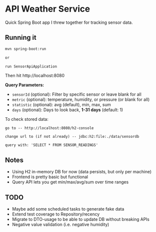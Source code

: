 # API Weather Service

Quick Spring Boot app I threw together for tracking sensor data.

## Running it
```bash
mvn spring-boot:run

or 

run SensorApiApplication
```

Then hit http://localhost:8080

**Query Parameters:**
- `sensorId` (optional): Filter by specific sensor or leave blank for all
- `metric` (optional): temperature, humidity, or pressure (or blank for all)
- `statistic` (optional): avg (default), min, max, sum
- `days` (optional): Days to look back, **1-31 days** (default: 1)

To check stored data:
```
go to -- http://localhost:8080/h2-console

change url to (if not already) -- jdbc:h2:file:./data/sensordb

query with: 'SELECT * FROM SENSOR_READINGS'
```

## Notes
- Using H2 in-memory DB for now (data persists, but only per machine)
- Frontend is pretty basic but functional
- Query API lets you get min/max/avg/sum over time ranges

## TODO
- Maybe add some scheduled tasks to generate fake data
- Extend test coverage to Repository/recency
- Migrate to DTO-usage to be able to update DB without breaking APIs
- Negative value validation (i.e. negative humidity)